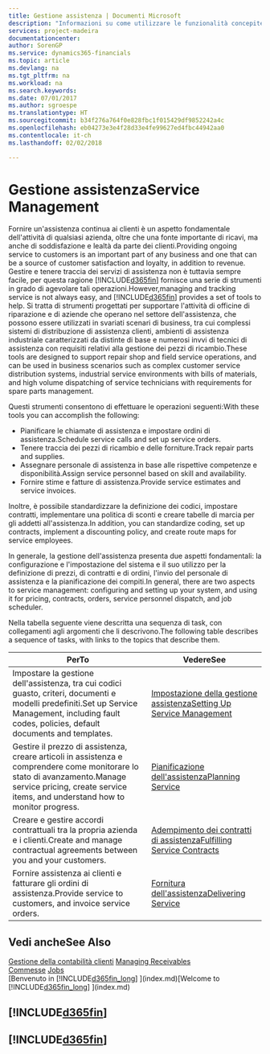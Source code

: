 ```yaml
---
title: Gestione assistenza | Documenti Microsoft
description: "Informazioni su come utilizzare le funzionalità concepite per supportare l'attività di officine di riparazione e le operazioni di assistenza su campo."
services: project-madeira
documentationcenter: 
author: SorenGP
ms.service: dynamics365-financials
ms.topic: article
ms.devlang: na
ms.tgt_pltfrm: na
ms.workload: na
ms.search.keywords: 
ms.date: 07/01/2017
ms.author: sgroespe
ms.translationtype: HT
ms.sourcegitcommit: b34f276a764f0e828fbc1f015429df9852242a4c
ms.openlocfilehash: eb04273e3e4f28d33e4fe99627ed4fbc44942aa0
ms.contentlocale: it-ch
ms.lasthandoff: 02/02/2018

---
```

# <a name="service-management"></a><span data-ttu-id="1bebf-103">Gestione assistenza</span><span class="sxs-lookup"><span data-stu-id="1bebf-103">Service Management</span></span>
<span data-ttu-id="1bebf-104">Fornire un'assistenza continua ai clienti è un aspetto fondamentale dell'attività di qualsiasi azienda, oltre che una fonte importante di ricavi, ma anche di soddisfazione e lealtà da parte dei clienti.</span><span class="sxs-lookup"><span data-stu-id="1bebf-104">Providing ongoing service to customers is an important part of any business and one that can be a source of customer satisfaction and loyalty, in addition to revenue.</span></span> <span data-ttu-id="1bebf-105">Gestire e tenere traccia dei servizi di assistenza non è tuttavia sempre facile, per questa ragione [!INCLUDE[d365fin](includes/d365fin_md.md)] fornisce una serie di strumenti in grado di agevolare tali operazioni.</span><span class="sxs-lookup"><span data-stu-id="1bebf-105">However,managing and tracking service is not always easy, and [!INCLUDE[d365fin](includes/d365fin_md.md)] provides a set of tools to help.</span></span> <span data-ttu-id="1bebf-106">Si tratta di strumenti progettati per supportare l'attività di officine di riparazione e di aziende che operano nel settore dell'assistenza, che possono essere utilizzati in svariati scenari di business, tra cui complessi sistemi di distribuzione di assistenza clienti, ambienti di assistenza industriale caratterizzati da distinte di base e numerosi invvi di tecnici di assistenza con requisiti relativi alla gestione dei pezzi di ricambio.</span><span class="sxs-lookup"><span data-stu-id="1bebf-106">These tools are designed to support repair shop and field service operations, and can be used in business scenarios such as complex customer service distribution systems, industrial service environments with bills of materials, and high volume dispatching of service technicians with requirements for spare parts management.</span></span>  

 <span data-ttu-id="1bebf-107">Questi strumenti consentono di effettuare le operazioni seguenti:</span><span class="sxs-lookup"><span data-stu-id="1bebf-107">With these tools you can accomplish the following:</span></span>  

* <span data-ttu-id="1bebf-108">Pianificare le chiamate di assistenza e impostare ordini di assistenza.</span><span class="sxs-lookup"><span data-stu-id="1bebf-108">Schedule service calls and set up service orders.</span></span>  
* <span data-ttu-id="1bebf-109">Tenere traccia dei pezzi di ricambio e delle forniture.</span><span class="sxs-lookup"><span data-stu-id="1bebf-109">Track repair parts and supplies.</span></span>  
* <span data-ttu-id="1bebf-110">Assegnare personale di assistenza in base alle rispettive competenze e disponibilità.</span><span class="sxs-lookup"><span data-stu-id="1bebf-110">Assign service personnel based on skill and availability.</span></span>  
* <span data-ttu-id="1bebf-111">Fornire stime e fatture di assistenza.</span><span class="sxs-lookup"><span data-stu-id="1bebf-111">Provide service estimates and service invoices.</span></span>  

<span data-ttu-id="1bebf-112">Inoltre, è possibile standardizzare la definizione dei codici, impostare contratti, implementare una politica di sconti e creare tabelle di marcia per gli addetti all'assistenza.</span><span class="sxs-lookup"><span data-stu-id="1bebf-112">In addition, you can standardize coding, set up contracts, implement a discounting policy, and create route maps for service employees.</span></span>  

<span data-ttu-id="1bebf-113">In generale, la gestione dell'assistenza presenta due aspetti fondamentali: la configurazione e l'impostazione del sistema e il suo utilizzo per la definizione di prezzi, di contratti e di ordini, l'invio del personale di assistenza e la pianificazione dei compiti.</span><span class="sxs-lookup"><span data-stu-id="1bebf-113">In general, there are two aspects to service management: configuring and setting up your system, and using it for pricing, contracts, orders, service personnel dispatch, and job scheduler.</span></span>  

<span data-ttu-id="1bebf-114">Nella tabella seguente viene descritta una sequenza di task, con collegamenti agli argomenti che li descrivono.</span><span class="sxs-lookup"><span data-stu-id="1bebf-114">The following table describes a sequence of tasks, with links to the topics that describe them.</span></span>   

|<span data-ttu-id="1bebf-115">**Per**</span><span class="sxs-lookup"><span data-stu-id="1bebf-115">**To**</span></span>|<span data-ttu-id="1bebf-116">**Vedere**</span><span class="sxs-lookup"><span data-stu-id="1bebf-116">**See**</span></span>|  
|------------|-------------|  
|<span data-ttu-id="1bebf-117">Impostare la gestione dell'assistenza, tra cui codici guasto, criteri, documenti e modelli predefiniti.</span><span class="sxs-lookup"><span data-stu-id="1bebf-117">Set up Service Management, including fault codes, policies, default documents and templates.</span></span>|[<span data-ttu-id="1bebf-118">Impostazione della gestione assistenza</span><span class="sxs-lookup"><span data-stu-id="1bebf-118">Setting Up Service Management</span></span>](service-setup-service.md)|  
|<span data-ttu-id="1bebf-119">Gestire il prezzo di assistenza, creare articoli in assistenza e comprendere come monitorare lo stato di avanzamento.</span><span class="sxs-lookup"><span data-stu-id="1bebf-119">Manage service pricing, create service items, and understand how to monitor progress.</span></span>|[<span data-ttu-id="1bebf-120">Pianificazione dell'assistenza</span><span class="sxs-lookup"><span data-stu-id="1bebf-120">Planning Service</span></span>](service-plan-service.md)|  
|<span data-ttu-id="1bebf-121">Creare e gestire accordi contrattuali tra la propria azienda e i clienti.</span><span class="sxs-lookup"><span data-stu-id="1bebf-121">Create and manage contractual agreements between you and your customers.</span></span>|[<span data-ttu-id="1bebf-122">Adempimento dei contratti di assistenza</span><span class="sxs-lookup"><span data-stu-id="1bebf-122">Fulfilling Service Contracts</span></span>](service-fulfill-service-contracts.md)|  
|<span data-ttu-id="1bebf-123">Fornire assistenza ai clienti e fatturare gli ordini di assistenza.</span><span class="sxs-lookup"><span data-stu-id="1bebf-123">Provide service to customers, and invoice service orders.</span></span>|[<span data-ttu-id="1bebf-124">Fornitura dell'assistenza</span><span class="sxs-lookup"><span data-stu-id="1bebf-124">Delivering Service</span></span>](service-deliver-service.md)|  

## <a name="see-also"></a><span data-ttu-id="1bebf-125">Vedi anche</span><span class="sxs-lookup"><span data-stu-id="1bebf-125">See Also</span></span>  
<span data-ttu-id="1bebf-126">[Gestione della contabilità clienti](receivables-manage-receivables.md) </span><span class="sxs-lookup"><span data-stu-id="1bebf-126">[Managing Receivables](receivables-manage-receivables.md) </span></span>  
<span data-ttu-id="1bebf-127">[Commesse](projects-how-create-jobs.md) </span><span class="sxs-lookup"><span data-stu-id="1bebf-127">[Jobs](projects-how-create-jobs.md) </span></span>  
<span data-ttu-id="1bebf-128">[Benvenuto in [!INCLUDE[d365fin_long](includes/d365fin_long_md.md)] ](index.md)</span><span class="sxs-lookup"><span data-stu-id="1bebf-128">[Welcome to [!INCLUDE[d365fin_long](includes/d365fin_long_md.md)] ](index.md)</span></span>

## [!INCLUDE[d365fin](includes/free_trial_md.md)]  
## [!INCLUDE[d365fin](includes/training_link_md.md)]

